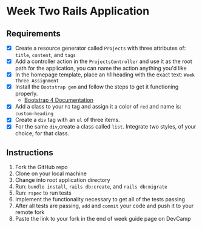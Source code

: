 # Week Two Rails Application

## Requirements

* [x] Create a resource generator called `Projects` with three attributes of: `title`, `content`, and `tags`
* [x] Add a controller action in the `ProjectsController` and use it as the root path for the application, you can name the action anything you'd like
* [x] In the homepage template, place an h1 heading with the exact text: `Week Three Assignment`
* [x] Install the `Bootstrap gem` and follow the steps to get it functioning properly.
  - [Bootstrap 4 Documentation](https://v4-alpha.getbootstrap.com/)
* [x] Add a class to your `h1` tag and assign it a color of `red` and name is: `custom-heading`
* [x] Create a `div` tag with an `ul` of three items.
* [x] For the same `div`,create a class called `list`. Integrate two styles, of your choice, for that class. 

## Instructions

1. Fork the GitHub repo
2. Clone on your local machine
3. Change into root application directory
4. Run: `bundle install`, `rails db:create`, and `rails db:migrate`
5. Run: `rspec` to run tests
6. Implement the functionality necessary to get all of the tests passing
7. After all tests are passing, `add` and `commit` your code and push it to your remote fork
8. Paste the link to your fork in the end of week guide page on DevCamp

